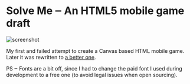 # Solve Me ‒ An HTML5 mobile game draft
![screenshot](http://s17.postimage.org/9dzgj9s9r/Screen_Shot_2013_03_07_at_20_23_01.png)

My first and failed attempt to create a Canvas based HTML mobile game. Later it was rewritten to [a better one](https://github.com/mihhail-lapushkin/Ancient-Riddle).

PS ‒ Fonts are a bit off, since I had to change the paid font I used during development to a free one (to avoid legal issues when open sourcing).
